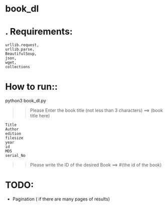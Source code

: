# book_dl
.
Requirements:
============
    urllib.request, 
    urllib.parse, 
    BeautifulSoup,  
    json, 
    wget, 
    collections
    
How to run::
============
python3 book_dl.py

>> Please Enter the book title (not less than 3 characters) ==> (book title here)
    
    Title
    Author
    edition
    filesize
    year
    id
    MD5
    serial_No	
  >> Please write the ID of the desired Book ==> #(the id of the book)
  

TODO:
====
* Pagination ( if there are many pages of results)


